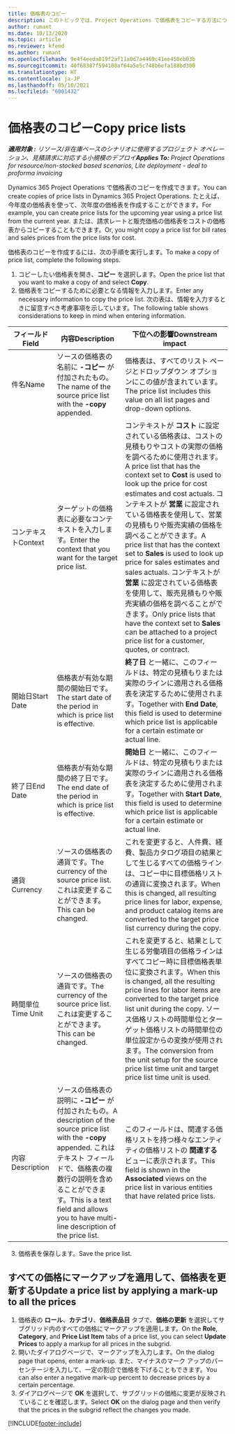 ```yaml
---
title: 価格表のコピー
description: このトピックでは、Project Operations で価格表をコピーする方法について説明します。
author: rumant
ms.date: 10/13/2020
ms.topic: article
ms.reviewer: kfend
ms.author: rumant
ms.openlocfilehash: 9e4f4eeda019f2af11a0d7a4469c41ee450eb03b
ms.sourcegitcommit: 40f68387f594180af64a5e5c748b6efa188bd300
ms.translationtype: HT
ms.contentlocale: ja-JP
ms.lasthandoff: 05/10/2021
ms.locfileid: "6001432"
---
```

# <a name="copy-price-lists"></a><span data-ttu-id="9dea8-103">価格表のコピー</span><span class="sxs-lookup"><span data-stu-id="9dea8-103">Copy price lists</span></span>

<span data-ttu-id="9dea8-104">_**適用対象 :** リソース/非在庫ベースのシナリオに使用するプロジェクト オペレーション、見積請求に対応する小規模のデプロイ_</span><span class="sxs-lookup"><span data-stu-id="9dea8-104">_**Applies To:** Project Operations for resource/non-stocked based scenarios, Lite deployment - deal to proforma invoicing_</span></span>

<span data-ttu-id="9dea8-105">Dynamics 365 Project Operations で価格表のコピーを作成できます。</span><span class="sxs-lookup"><span data-stu-id="9dea8-105">You can create copies of price lists in Dynamics 365 Project Operations.</span></span> <span data-ttu-id="9dea8-106">たとえば、今年度の価格表を使って、次年度の価格表を作成することができます。</span><span class="sxs-lookup"><span data-stu-id="9dea8-106">For example, you can create price lists for the upcoming year using a price list from the current year.</span></span>  <span data-ttu-id="9dea8-107">または、請求レートと販売価格の価格表をコストの価格表からコピーすることもできます。</span><span class="sxs-lookup"><span data-stu-id="9dea8-107">Or, you might copy a price list for bill rates and sales prices from the price lists for cost.</span></span> 

<span data-ttu-id="9dea8-108">価格表のコピーを作成するには、次の手順を実行します。</span><span class="sxs-lookup"><span data-stu-id="9dea8-108">To make a copy of price list, complete the following steps.</span></span>

1. <span data-ttu-id="9dea8-109">コピーしたい価格表を開き、**コピー** を選択します。</span><span class="sxs-lookup"><span data-stu-id="9dea8-109">Open the price list that you want to make a copy of and select **Copy**.</span></span>
2. <span data-ttu-id="9dea8-110">価格表をコピーするために必要となる情報を入力します。</span><span class="sxs-lookup"><span data-stu-id="9dea8-110">Enter any necessary information to copy the price list.</span></span> <span data-ttu-id="9dea8-111">次の表は、情報を入力するときに留意すべき考慮事項を示しています。</span><span class="sxs-lookup"><span data-stu-id="9dea8-111">The following table shows considerations to keep in mind when entering information.</span></span>

| <span data-ttu-id="9dea8-112">フィールド</span><span class="sxs-lookup"><span data-stu-id="9dea8-112">Field</span></span> | <span data-ttu-id="9dea8-113">内容</span><span class="sxs-lookup"><span data-stu-id="9dea8-113">Description</span></span> | <span data-ttu-id="9dea8-114">下位への影響</span><span class="sxs-lookup"><span data-stu-id="9dea8-114">Downstream impact</span></span> |
| --- | --- | --- |
| <span data-ttu-id="9dea8-115">件名</span><span class="sxs-lookup"><span data-stu-id="9dea8-115">Name</span></span> | <span data-ttu-id="9dea8-116">ソースの価格表の名前に **-コピー** が付加されたもの。</span><span class="sxs-lookup"><span data-stu-id="9dea8-116">The name of the source price list with the **-copy** appended.</span></span> | <span data-ttu-id="9dea8-117">価格表は、すべてのリスト ページとドロップダウン オプションにこの値が含まれています。</span><span class="sxs-lookup"><span data-stu-id="9dea8-117">The price list includes this value on all list pages and drop-down options.</span></span> |
| <span data-ttu-id="9dea8-118">コンテキスト</span><span class="sxs-lookup"><span data-stu-id="9dea8-118">Context</span></span> | <span data-ttu-id="9dea8-119">ターゲットの価格表に必要なコンテキストを入力します。</span><span class="sxs-lookup"><span data-stu-id="9dea8-119">Enter the context that you want for the target price list.</span></span> | <span data-ttu-id="9dea8-120">コンテキストが **コスト** に設定されている価格表は、コストの見積もりやコストの実際の価格を調べるために使用されます。</span><span class="sxs-lookup"><span data-stu-id="9dea8-120">A price list that has the context set to **Cost** is used to look up the price for cost estimates and cost actuals.</span></span> <span data-ttu-id="9dea8-121">コンテキストが **営業** に設定されている価格表を使用して、営業の見積もりや販売実績の価格を調べることができます。</span><span class="sxs-lookup"><span data-stu-id="9dea8-121">A price list that has the context set to **Sales** is used to look up price for sales estimates and sales actuals.</span></span> <span data-ttu-id="9dea8-122">コンテキストが **営業** に設定されている価格表を使用して、販売見積もりや販売実績の価格を調べることができます。</span><span class="sxs-lookup"><span data-stu-id="9dea8-122">Only price lists that have the context set to **Sales** can be attached to a project price list for a customer, quotes, or contract.</span></span> |
| <span data-ttu-id="9dea8-123">開始日</span><span class="sxs-lookup"><span data-stu-id="9dea8-123">Start Date</span></span> | <span data-ttu-id="9dea8-124">価格表が有効な期間の開始日です。</span><span class="sxs-lookup"><span data-stu-id="9dea8-124">The start date of the period in which is price list is effective.</span></span> | <span data-ttu-id="9dea8-125">**終了日** と一緒に、このフィールドは、特定の見積もりまたは実際のラインに適用される価格表を決定するために使用されます。</span><span class="sxs-lookup"><span data-stu-id="9dea8-125">Together with **End Date**, this field is used to determine which price list is applicable for a certain estimate or actual line.</span></span> |
| <span data-ttu-id="9dea8-126">終了日</span><span class="sxs-lookup"><span data-stu-id="9dea8-126">End Date</span></span> | <span data-ttu-id="9dea8-127">価格表が有効な期間の終了日です。</span><span class="sxs-lookup"><span data-stu-id="9dea8-127">The end date of the period in which is price list is effective.</span></span> | <span data-ttu-id="9dea8-128">**開始日** と一緒に、このフィールドは、特定の見積もりまたは実際のラインに適用される価格表を決定するために使用されます。</span><span class="sxs-lookup"><span data-stu-id="9dea8-128">Together with **Start Date**, this field is used to determine which price list is applicable for a certain estimate or actual line.</span></span> |
| <span data-ttu-id="9dea8-129">通貨</span><span class="sxs-lookup"><span data-stu-id="9dea8-129">Currency</span></span> | <span data-ttu-id="9dea8-130">ソースの価格表の通貨です。</span><span class="sxs-lookup"><span data-stu-id="9dea8-130">The currency of the source price list.</span></span> <span data-ttu-id="9dea8-131">これは変更することができます。</span><span class="sxs-lookup"><span data-stu-id="9dea8-131">This can be changed.</span></span> | <span data-ttu-id="9dea8-132">これを変更すると、人件費、経費、製品カタログ項目の結果として生じるすべての価格ラインは、コピー中に目標価格リストの通貨に変換されます。</span><span class="sxs-lookup"><span data-stu-id="9dea8-132">When this is changed, all resulting price lines for labor, expense, and product catalog items are converted to the target price list currency during the copy.</span></span> |
| <span data-ttu-id="9dea8-133">時間単位</span><span class="sxs-lookup"><span data-stu-id="9dea8-133">Time Unit</span></span> | <span data-ttu-id="9dea8-134">ソースの価格表の通貨です。</span><span class="sxs-lookup"><span data-stu-id="9dea8-134">The currency of the source price list.</span></span> <span data-ttu-id="9dea8-135">これは変更することができます。</span><span class="sxs-lookup"><span data-stu-id="9dea8-135">This can be changed.</span></span> | <span data-ttu-id="9dea8-136">これを変更すると、結果として生じる労働項目の価格ラインはすべてコピー時に目標価格表単位に変換されます。</span><span class="sxs-lookup"><span data-stu-id="9dea8-136">When this is changed, all the resulting price lines for labor items are converted to the target price list unit during the copy.</span></span> <span data-ttu-id="9dea8-137">ソース価格リストの時間単位とターゲット価格リストの時間単位の単位設定からの変換が使用されます。</span><span class="sxs-lookup"><span data-stu-id="9dea8-137">The conversion from the unit setup for the source price list time unit and target price list time unit is used.</span></span> |
| <span data-ttu-id="9dea8-138">内容</span><span class="sxs-lookup"><span data-stu-id="9dea8-138">Description</span></span> | <span data-ttu-id="9dea8-139">ソースの価格表の説明に **-コピー** が付加されたもの。</span><span class="sxs-lookup"><span data-stu-id="9dea8-139">A description of the source price list with the **-copy** appended.</span></span> <span data-ttu-id="9dea8-140">これはテキスト フィールドで、価格表の複数行の説明を含めることができます。</span><span class="sxs-lookup"><span data-stu-id="9dea8-140">This is a text field and allows you to have multi-line description of the price list.</span></span> | <span data-ttu-id="9dea8-141">このフィールドは、関連する価格リストを持つ様々なエンティティの価格リストの **関連する** ビューに表示されます。</span><span class="sxs-lookup"><span data-stu-id="9dea8-141">This field is shown in the **Associated** views on the price list in various entities that have related price lists.</span></span> |

3. <span data-ttu-id="9dea8-142">価格表を保存します。</span><span class="sxs-lookup"><span data-stu-id="9dea8-142">Save the price list.</span></span> 

## <a name="update-a-price-list-by-applying-a-mark-up-to-all-the-prices"></a><span data-ttu-id="9dea8-143">すべての価格にマークアップを適用して、価格表を更新する</span><span class="sxs-lookup"><span data-stu-id="9dea8-143">Update a price list by applying a mark-up to all the prices</span></span>

1. <span data-ttu-id="9dea8-144">価格表の **ロール**、**カテゴリ**、**価格表品目** タブで、**価格の更新** を選択してサブグリッド内のすべての価格にマークアップを適用します。</span><span class="sxs-lookup"><span data-stu-id="9dea8-144">On the **Role**, **Category**, and **Price List Item** tabs of a price list, you can select **Update Prices** to apply a markup for all prices in the subgrid.</span></span> 
2. <span data-ttu-id="9dea8-145">開いたダイアログページで、マークアップを入力します。</span><span class="sxs-lookup"><span data-stu-id="9dea8-145">On the dialog page that opens, enter a mark-up.</span></span> <span data-ttu-id="9dea8-146">また、マイナスのマーク アップのパーセンテージを入力して、一定の割合で価格を下げることもできます。</span><span class="sxs-lookup"><span data-stu-id="9dea8-146">You can also enter a negative mark-up percent to decrease prices by a certain percentage.</span></span> 
3. <span data-ttu-id="9dea8-147">ダイアログページで **OK** を選択して、サブグリッドの価格に変更が反映されていることを確認します。</span><span class="sxs-lookup"><span data-stu-id="9dea8-147">Select **OK** on the dialog page and then verify that the prices in the subgrid reflect the changes you made.</span></span>


[!INCLUDE[footer-include](../includes/footer-banner.md)]
